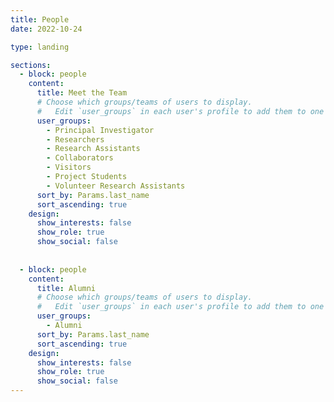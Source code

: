 ```yaml
---
title: People
date: 2022-10-24

type: landing

sections:
  - block: people
    content:
      title: Meet the Team
      # Choose which groups/teams of users to display.
      #   Edit `user_groups` in each user's profile to add them to one or more of these groups.
      user_groups:
        - Principal Investigator
        - Researchers
        - Research Assistants
        - Collaborators
        - Visitors
        - Project Students
        - Volunteer Research Assistants
      sort_by: Params.last_name
      sort_ascending: true
    design:
      show_interests: false
      show_role: true
      show_social: false
      
      
  - block: people
    content:
      title: Alumni
      # Choose which groups/teams of users to display.
      #   Edit `user_groups` in each user's profile to add them to one or more of these groups.
      user_groups:
        - Alumni
      sort_by: Params.last_name
      sort_ascending: true
    design:
      show_interests: false
      show_role: true
      show_social: false
---
```

